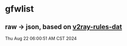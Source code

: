 # gfwlist
## raw -> json, based on [v2ray-rules-dat](https://github.com/Loyalsoldier/v2ray-rules-dat)
Thu Aug 22 06:00:51 AM CST 2024

